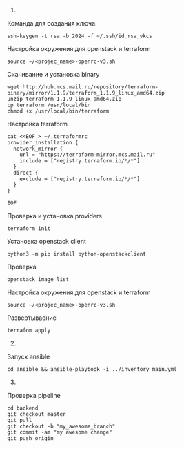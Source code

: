 1.
Команда для создания ключа:
```
ssh-keygen -t rsa -b 2024 -f ~/.ssh/id_rsa_vkcs
```
Настройка окружения для openstack и terraform
```
source ~/<projec_name>-openrc-v3.sh
```
Скачивание и установка binary
```
wget http://hub.mcs.mail.ru/repository/terraform-binary/mirror/1.1.9/terraform_1.1.9_linux_amd64.zip
unzip terraform_1.1.9_linux_amd64.zip
cp terraform /usr/local/bin
chmod +x /usr/local/bin/terraform
```
Настройка terraform
```
cat <<EOF > ~/.terraformrc
provider_installation {
  network_mirror {
    url = "https://terraform-mirror.mcs.mail.ru"
    include = ["registry.terraform.io/*/*"]
  }
  direct {
    exclude = ["registry.terraform.io/*/*"]
  }
}

EOF
```
Проверка и установка providers
```
terraform init
```
Установка openstack client
```
python3 -m pip install python-openstackclient
```
Проверка
```
openstack image list
```
Настройка окружения для openstack и terraform
```
source ~/<projec_name>-openrc-v3.sh
```
Развертываение
```
terrafom apply
```
2.
Запуск ansible
```
cd ansible && ansible-playbook -i ../inventory main.yml
```
3.
Проверка pipeline
```
cd backend
git checkout master
git pull
git checkout -b "my_awesome_branch"
git commit -am "my awesome change"
git push origin


```
